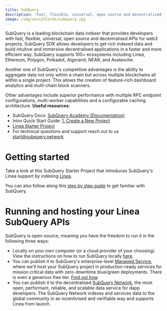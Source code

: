 ```yaml
---
title: SubQuery
description: 'Fast, flexible, universal, open source and decentralised APIs'
image: /img/socialCards/subquery.jpg
---
```


SubQuery is a leading blockchain data indexer that provides developers with
fast, flexible, universal, open source and decentralised APIs for web3 projects.
SubQuery SDK allows developers to get rich indexed data and build intuitive and
immersive decentralised applications in a faster and more efficient way.
SubQuery supports 100+ ecosystems including Linea, Ethereum, Polygon, Polkadot,
Algorand, NEAR, and Avalanche.

Another one of SubQuery's competitive advantages is the ability to aggregate
data not only within a chain but across multiple blockchains all within a single
project. This allows the creation of feature-rich dashboard analytics and
multi-chain block scanners.

Other advantages include superior performance with multiple RPC endpoint
configurations, multi-worker capabilities and a configurable caching
architecture. **Useful resources**:

- SubQuery Docs:
  [SubQuery Academy (Documentation)](https://academy.subquery.network/)
- Intro Quick Start Guide:
  [1. Create a New Project](https://academy.subquery.network/quickstart/quickstart.html)
- [Linea Starter Project](https://github.com/subquery/ethereum-subql-starter/tree/main/Linea/linea-starter)
- For technical questions and support reach out to us start@subquery.network

# Getting started

Take a look at this SubQuery Starter Project that introduces SubQuery's Linea
support by indexing
[Linea](https://github.com/subquery/ethereum-subql-starter/tree/main/Linea/linea-starter).

You can also follow along this
[step by step guide](https://academy.subquery.network/quickstart/quickstart.html)
to get familiar with SubQuery.

# Running and hosting your Linea SubQuery APIs

SubQuery is open-source, meaning you have the freedom to run it in the following
three ways:

- Locally on your own computer (or a cloud provider of your choosing). View the
  instructions on how to run SubQuery locally
  [here](https://academy.subquery.network/run_publish/run.html).
- You can publish it to SubQuery's enterprise-level
  [Managed Service](https://managedservice.subquery.network/), where we'll host
  your SubQuery project in production-ready services for mission critical data
  with zero-downtime blue/green deployments. There is even a generous free tier.
  [Find out how](https://academy.subquery.network/run_publish/publish.html).
- You can publish it to the decentralised
  [SubQuery Network](https://subquery.network/network), the most open,
  performant, reliable, and scalable data service for dapp developers. The
  SubQuery Network indexes and services data to the global community in an
  incentivised and verifiable way and supports Linea from launch.

